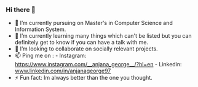 ### Hi there 👋

<!--
**Anjana97/Anjana97** is a ✨ _special_ ✨ repository because its `README.md` (this file) appears on your GitHub profile.

Here are some ideas to get you started: -->

- 🔭 I’m currently pursuing on Master's in Computer Science and Information System.
- 🌱 I’m currently learning many things which can't be listed but you can definitely get to know if you can have a talk with me.
- 👯 I’m looking to collaborate on socially relevant projects.
- 📫 Ping me on :  - Instagram: https://www.instagram.com/__anjana_george__/?hl=en 
                   - Linkedin: www.linkedin.com/in/anjanageorge97
- ⚡ Fun fact: Im always better than the one you thought.
